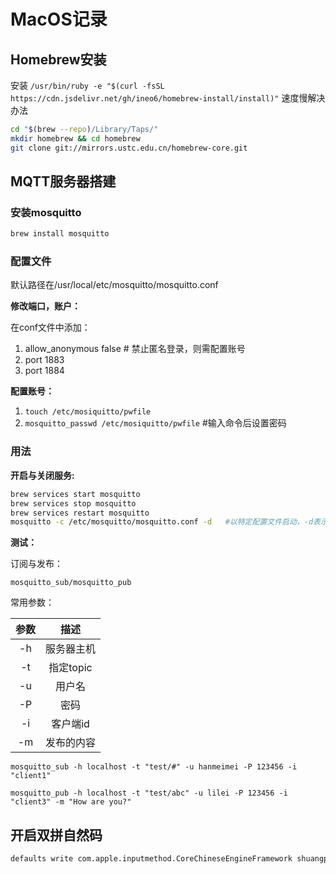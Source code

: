 # MacOS记录
## Homebrew安装
安装
`/usr/bin/ruby -e "$(curl -fsSL https://cdn.jsdelivr.net/gh/ineo6/homebrew-install/install)"`
速度慢解决办法

```bash
cd "$(brew --repo)/Library/Taps/"
mkdir homebrew && cd homebrew
git clone git://mirrors.ustc.edu.cn/homebrew-core.git
```



## MQTT服务器搭建

### 安装mosquitto

```bash
brew install mosquitto
```

### 配置文件

默认路径在/usr/local/etc/mosquitto/mosquitto.conf

**修改端口，账户：**

在conf文件中添加：

1. allow_anonymous false   # 禁止匿名登录，则需配置账号
2. port 1883
3. port 1884

**配置账号：**

1. `touch /etc/mosiquitto/pwfile`
2. `mosquitto_passwd /etc/mosiquitto/pwfile`  #输入命令后设置密码

### 用法

**开启与关闭服务:**

```bash
brew services start mosquitto
brew services stop mosquitto
brew services restart mosquitto
mosquitto -c /etc/mosquitto/mosquitto.conf -d   #以特定配置文件启动，-d表示后台
```

**测试：**

订阅与发布：

`mosquitto_sub/mosquitto_pub`

常用参数：

| 参数 |    描述    |
| :--: | :--------: |
|  -h  | 服务器主机 |
|  -t  | 指定topic  |
|  -u  |   用户名   |
|  -P  |    密码    |
|  -i  |  客户端id  |
|  -m  | 发布的内容 |

`mosquitto_sub -h localhost -t "test/#" -u hanmeimei -P 123456 -i "client1"`

`mosquitto_pub -h localhost -t "test/abc" -u lilei -P 123456 -i "client3" -m "How are you?"`

## 开启双拼自然码

```bash
defaults write com.apple.inputmethod.CoreChineseEngineFramework shuangpinLayout 5
```

